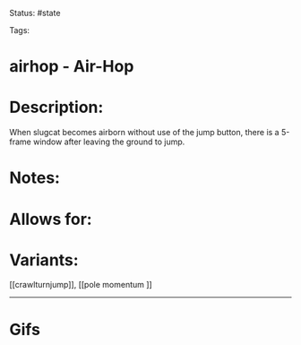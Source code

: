 Status: #state

Tags: 

# airhop - Air-Hop

# Description:
When slugcat becomes airborn without use of the jump button, there is a 5-frame window after leaving the ground to jump.

# Notes:


# Allows for:


# Variants:
[[crawlturnjump]], [[pole momentum ]]

___
# Gifs
